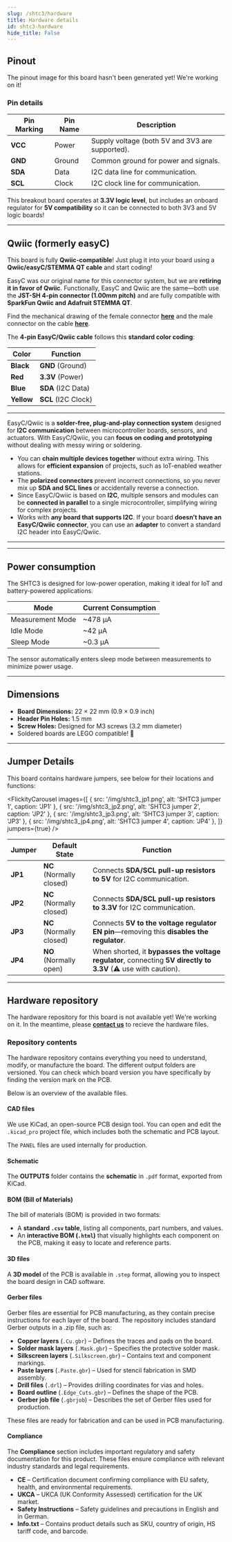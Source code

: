 ```yaml
---
slug: /shtc3/hardware 
title: Hardware details
id: shtc3-hardware 
hide_title: False
---
```


## Pinout

<ErrorBox>The pinout image for this board hasn't been generated yet! We're working on it!</ErrorBox>

### Pin details

| Pin Marking | Pin Name | Description                                     |
| ----------- | -------- | ----------------------------------------------- |
| **VCC**     | Power    | Supply voltage (both 5V and 3V3 are supported). |
| **GND**     | Ground   | Common ground for power and signals.            |
| **SDA**     | Data     | I2C data line for communication.                |
| **SCL**     | Clock    | I2C clock line for communication.               |

<InfoBox>This breakout board operates at **3.3V logic level**, but includes an onboard regulator for **5V compatibility** so it can be connected to both 3V3 and 5V logic boards!</InfoBox>

---

## Qwiic (formerly easyC)  

<CenteredImage src="/img/easyc_transparent.png" alt="EasyC/qwiic cable" width="550px" />
 
<InfoBox> This board is fully **Qwiic-compatible**! Just plug it into your board using a **Qwiic/easyC/STEMMA QT cable** and start coding! </InfoBox>

<QuickLink 
  title="Qwiic (formerly easyC) details and specifications" 
  description="Learn about hardware specifications, compatibility, and usage of the Qwiic connector." 
  url="https://github.com/SolderedElectronics" 
/>

<ExpandableSection title="More info on EasyC/Qwiic">

EasyC was our original name for this connector system, but we are **retiring it in favor of Qwiic**. Functionally, EasyC and Qwiic are the same—both use the **JST-SH 4-pin connector (1.00mm pitch)** and are fully compatible with **SparkFun Qwiic and Adafruit STEMMA QT**.  

Find the mechanical drawing of the female connector [**here**](https://soldered.com/productdata/2018/07/Soldered_A1001-SR04_datasheet.pdf) and the male connector on the cable [**here**](https://soldered.com/productdata/2018/07/Soldered_A1001-H04_datasheet.pdf).

The **4-pin EasyC/Qwiic cable** follows this **standard color coding**:  

| Color      | Function            |
| ---------- | ------------------- |
| **Black**  | **GND** (Ground)    |
| **Red**    | **3.3V** (Power)    |
| **Blue**   | **SDA** (I2C Data)  |
| **Yellow** | **SCL** (I2C Clock) |

---

EasyC/Qwiic is a **solder-free, plug-and-play connection system** designed for **I2C communication** between microcontroller boards, sensors, and actuators. With EasyC/Qwiic, you can **focus on coding and prototyping** without dealing with messy wiring or soldering. 
- You can **chain multiple devices together** without extra wiring. This allows for **efficient expansion** of projects, such as IoT-enabled weather stations.  
- The **polarized connectors** prevent incorrect connections, so you never mix up **SDA and SCL lines** or accidentally reverse a connection.  
- Since EasyC/Qwiic is based on **I2C**, multiple sensors and modules can be **connected in parallel** to a single microcontroller, simplifying wiring for complex projects.  
- Works with **any board that supports I2C**. If your board **doesn’t have an EasyC/Qwiic connector**, you can use an **adapter** to convert a standard I2C header into EasyC/Qwiic. 

---

<YouTubeEmbed videoId="fkst0veJaEw" width={520} />
</ExpandableSection>

---

## Power consumption

The SHTC3 is designed for low-power operation, making it ideal for IoT and battery-powered applications.  

| Mode             | Current Consumption |
| ---------------- | ------------------- |
| Measurement Mode | ~478 µA             |
| Idle Mode        | ~42 µA              |
| Sleep Mode       | ~0.3 µA             |

The sensor automatically enters sleep mode between measurements to minimize power usage.  

---

## Dimensions

- **Board Dimensions:** 22 × 22 mm (0.9 × 0.9 inch)  
- **Header Pin Holes:** 1.5 mm  
- **Screw Holes:** Designed for M3 screws (3.2 mm diameter)  
- Soldered boards are LEGO compatible! 🧱 

---

## Jumper Details

This board contains hardware jumpers, see below for their locations and functions:

<FlickityCarousel
  images={[
    { src: '/img/shtc3_jp1.png', alt: 'SHTC3 jumper 1', caption: 'JP1' },
    { src: '/img/shtc3_jp2.png', alt: 'SHTC3 jumper 2', caption: 'JP2' },
    { src: '/img/shtc3_jp3.png', alt: 'SHTC3 jumper 3', caption: 'JP3' },
    { src: '/img/shtc3_jp4.png', alt: 'SHTC3 jumper 4', caption: 'JP4' },
  ]}
  jumpers={true}
/>

| Jumper  | Default State            | Function                                                                                                      |
| ------- | ------------------------ | ------------------------------------------------------------------------------------------------------------- |
| **JP1** | **NC** (Normally closed) | Connects **SDA/SCL pull-up resistors to 5V** for I2C communication.                                           |
| **JP2** | **NC** (Normally closed) | Connects **SDA/SCL pull-up resistors to 3.3V** for I2C communication.                                         |
| **JP3** | **NC** (Normally closed) | Connects **5V to the voltage regulator EN pin**—removing this **disables the regulator**.                     |
| **JP4** | **NO** (Normally open)   | When shorted, it **bypasses the voltage regulator**, connecting **5V directly to 3.3V** (⚠ use with caution). |

---

## Hardware repository

<WarningBox>The hardware repository for this board is not available yet! We're working on it. In the meantime, please [**contact us**](https://soldered.com/contact/) to recieve the hardware files.</WarningBox>

### Repository contents  

The hardware repository contains everything you need to understand, modify, or manufacture the board. The different output folders are versioned. You can check which board version you have specifically by finding the version mark on the PCB.

Below is an overview of the available files.  

#### CAD files

We use KiCad, an open-source PCB design tool. You can open and edit the `.kicad_pro` project file, which includes both the schematic and PCB layout.  

The `PANEL` files are used internally for production.  

#### Schematic

The **OUTPUTS** folder contains the **schematic** in `.pdf` format, exported from KiCad.

#### BOM (Bill of Materials)

The bill of materials (BOM) is provided in two formats:  

- A **standard `.csv` table**, listing all components, part numbers, and values.  
- An **interactive BOM (`.html`)** that visually highlights each component on the PCB, making it easy to locate and reference parts.  


#### 3D files

A **3D model** of the PCB is available in `.step` format, allowing you to inspect the board design in CAD software.  

#### Gerber files 

Gerber files are essential for PCB manufacturing, as they contain precise instructions for each layer of the board. The repository includes standard Gerber outputs in a .zip file, such as:  

- **Copper layers** (`.Cu.gbr`) – Defines the traces and pads on the board.  
- **Solder mask layers** (`.Mask.gbr`) – Specifies the protective solder mask.  
- **Silkscreen layers** (`.Silkscreen.gbr`) – Contains text and component markings.  
- **Paste layers** (`.Paste.gbr`) – Used for stencil fabrication in SMD assembly.  
- **Drill files** (`.drl`) – Provides drilling coordinates for vias and holes.  
- **Board outline** (`.Edge_Cuts.gbr`) – Defines the shape of the PCB.  
- **Gerber job file** (`.gbrjob`) – Describes the set of Gerber files used for production.  

These files are ready for fabrication and can be used in PCB manufacturing.

#### Compliance  

The **Compliance** section includes important regulatory and safety documentation for this product. These files ensure compliance with relevant industry standards and legal requirements.  

- **CE** – Certification document confirming compliance with EU safety, health, and environmental requirements.  
- **UKCA** – UKCA (UK Conformity Assessed) certification for the UK market.  
- **Safety Instructions** – Safety guidelines and precautions in English and in German.
- **Info.txt** – Contains product details such as SKU, country of origin, HS tariff code, and barcode.  
